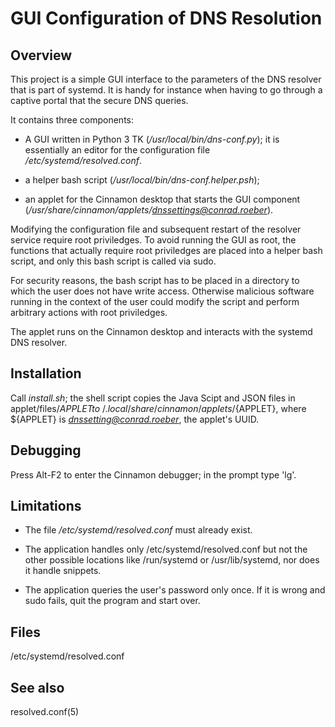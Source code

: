 # GUI Configuration of DNS Resolution #

## Overview

This project is a simple GUI interface to the parameters of the DNS resolver
that is part of systemd. It is handy for instance when having to go through a
captive portal that the secure DNS queries.

It contains three components:

  * A GUI written in Python 3 TK (*/usr/local/bin/dns-conf.py*); it is
    essentially an editor for the configuration file
    */etc/systemd/resolved.conf*.
  
  * a helper bash script (*/usr/local/bin/dns-conf.helper.psh*);
  
  * an applet for the Cinnamon desktop that starts the GUI component
    (*/usr/share/cinnamon/applets/dnssettings@conrad.roeber*).

Modifying the configuration file and subsequent restart of the resolver
service require root priviledges. To avoid running the GUI as root, the
functions that actually require root priviledges are placed into a helper bash
script, and only this bash script is called via sudo.

For security reasons, the bash script has to be placed in a directory to which
the user does not have write access. Otherwise malicious software running in
the context of the user could modify the script and perform arbitrary actions
with root priviledges.

The applet runs on the Cinnamon desktop and interacts with the systemd DNS
resolver.

## Installation

Call *install.sh*; the shell script copies the Java Scipt and JSON files in
applet/files/${APPLET} to ~/.local/share/cinnamon/applets/${APPLET}, where
${APPLET} is *dnssetting@conrad.roeber*, the applet's UUID.

## Debugging

Press Alt-F2 to enter the Cinnamon debugger; in the prompt type 'lg'.

## Limitations

  * The file */etc/systemd/resolved.conf* must already exist.

  * The application handles only /etc/systemd/resolved.conf but not the other
    possible locations like /run/systemd or /usr/lib/systemd, nor does it
    handle snippets.

  * The application queries the user's password only once. If it is wrong and
    sudo fails, quit the program and start over.

## Files

/etc/systemd/resolved.conf

## See also

resolved.conf(5)
